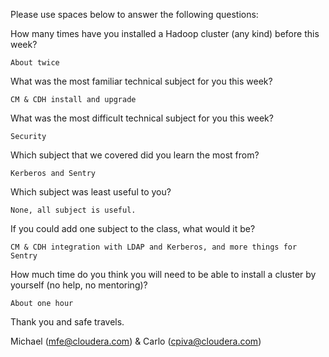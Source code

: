 Please use spaces below to answer the following questions:


How many times have you installed a Hadoop cluster (any kind) before this week?
```
About twice
```

What was the most familiar technical subject for you this week?
```
CM & CDH install and upgrade 
```

What was the most difficult technical subject for you this week?
```
Security
```

Which subject that we covered did you learn the most from?
```
Kerberos and Sentry
```

Which subject was least useful to you?
```
None, all subject is useful.
```

If you could add one subject to the class, what would it be?
```
CM & CDH integration with LDAP and Kerberos, and more things for Sentry
```

How much time do you think you will need to be able to install a cluster by yourself (no help, no mentoring)?
```
About one hour
```

Thank you and safe travels.

Michael (mfe@cloudera.com) & Carlo (cpiva@cloudera.com)
